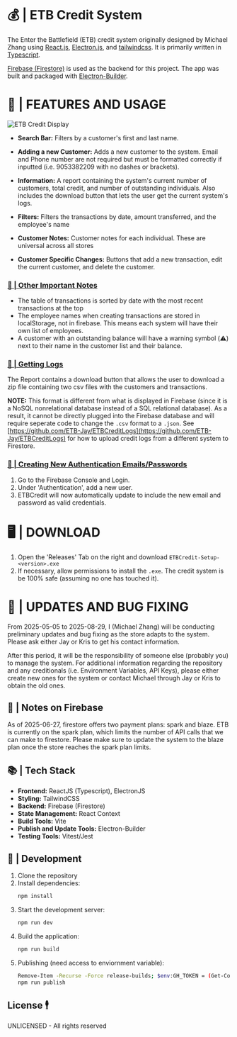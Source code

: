 # 💰 | ETB Credit System
The Enter the Battlefield (ETB) credit system originally designed by Michael Zhang using [React.js](https://react.dev/), [Electron.js](https://www.electronjs.org/), and [tailwindcss](https://tailwindcss.com/). It is primarily written in [Typescript](https://www.typescriptlang.org/).

[Firebase (Firestore)](https://firebase.google.com/) is used as the backend for this project. The app was built and packaged with [Electron-Builder](https://www.electron.build/index.html).

# 📝 | FEATURES AND USAGE
![ETB Credit Display](https://github.com/user-attachments/assets/60b37b05-3f5a-41ec-9138-0baa79119deb)


- **Search Bar:** Filters by a customer's first and last name. 

- **Adding a new Customer:** Adds a new customer to the system. Email and Phone number are not required but must be formatted correctly if inputted (i.e. 9053382209 with no dashes or brackets). 

- **Information:** A report containing the system's current number of customers, total credit, and number of outstanding individuals. Also includes the download button that lets the user get the current system's logs. 

- **Filters:** Filters the transactions by date, amount transferred, and the employee's name

- **Customer Notes:** Customer notes for each individual. These are universal across all stores

- **Customer Specific Changes:** Buttons that add a new transaction, edit the current customer, and delete the customer.

### <ins>🤔 | Other Important Notes</ins>
- The table of transactions is sorted by date with the most recent transactions at the top
- The employee names when creating transactions are stored in localStorage, not in firebase. This means each system will have their own list of employees. 
- A customer with an outstanding balance will have a warning symbol (⚠️) next to their name in the customer list and their balance.

### <ins>📰 | Getting Logs</ins>	 
The Report contains a download button that allows the user to download a zip file containing two csv files with the customers and transactions. 

**NOTE:** This format is different from what is displayed in Firebase (since it is a NoSQL nonrelational database instead of a SQL relational database). As a result, it cannot be directly plugged into the Firebase database and will require seperate code to change the `.csv` format to a `.json`. See [https://github.com/ETB-Jay/ETBCreditLogs](https://github.com/ETB-Jay/ETBCreditLogs) for how to upload credit logs from a different system to Firestore. 

### <ins> 🤵 | Creating New Authentication Emails/Passwords </ins>
1. Go to the Firebase Console and Login.
2. Under 'Authentication', add a new user.
3. ETBCredit will now automatically update to include the new email and password as valid credentials. 

# 🖥️ | DOWNLOAD 
1. Open the 'Releases' Tab on the right and download `ETBCredit-Setup-<version>.exe`
2. If necessary, allow permissions to install the `.exe`. The credit system is be 100% safe (assuming no one has touched it). 

# 🐛 | UPDATES AND BUG FIXING
From 2025-05-05 to 2025-08-29, I (Michael Zhang) will be conducting preliminary updates and bug fixing as the store adapts to the system. Please ask either Jay or Kris to get his contact information.

After this period, it will be the responsibility of someone else (probably you) to manage the system. For additional information regarding the repository and any creditionals (i.e. Environment Variables, API Keys), please either create new ones for the system or contact Michael through Jay or Kris to obtain the old ones.

## 📓 | Notes on Firebase
As of 2025-06-27, firestore offers two payment plans: spark and blaze. ETB is currently on the spark plan, which limits the number of API calls that we can make to firestore. Please make sure to update the system to the blaze plan once the store reaches the spark plan limits. 

## 📚 | Tech Stack 
- **Frontend:** ReactJS (Typescript), ElectronJS
- **Styling:** TailwindCSS
- **Backend:** Firebase (Firestore)
- **State Management:** React Context
- **Build Tools:** Vite
- **Publish and Update Tools:** Electron-Builder
- **Testing Tools:** Vitest/Jest

## 🛒 | Development 
1. Clone the repository
2. Install dependencies:
   ```bash
   npm install
   ```
3. Start the development server:
   ```bash
   npm run dev
   ```
4. Build the application:
   ```bash
   npm run build
   ```
5. Publishing (need access to enviornment variable):
   ```bash
   Remove-Item -Recurse -Force release-builds; $env:GH_TOKEN = (Get-Content .env | Select-String "GH_TOKEN").ToString().Split("=")[1].Trim()
   npm run publish
   ```
   
## License 🕴️

UNLICENSED - All rights reserved
